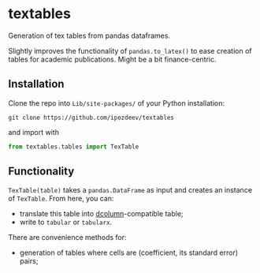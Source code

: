 # textables
Generation of tex tables from pandas dataframes.

Slightly improves the functionality of `pandas.to_latex()` to ease creation of tables for academic publications. Might be a bit finance-centric.

## Installation
Clone the repo into `Lib/site-packages/` of your Python installation:
```
git clone https://github.com/ipozdeev/textables
```
and import with
```python
from textables.tables import TexTable
```

## Functionality
`TexTable(table)` takes a `pandas.DataFrame` as input and creates an instance of `TexTable`. From here, you can:
  * translate this table into [dcolumn](https://ctan.org/pkg/dcolumn?lang=en "LaTeX dcolumn package")-compatible table;
  * write to `tabular` or `tabularx`.
  
 There are convenience methods for:
   * generation of tables where cells are (coefficient, its standard error) pairs;
